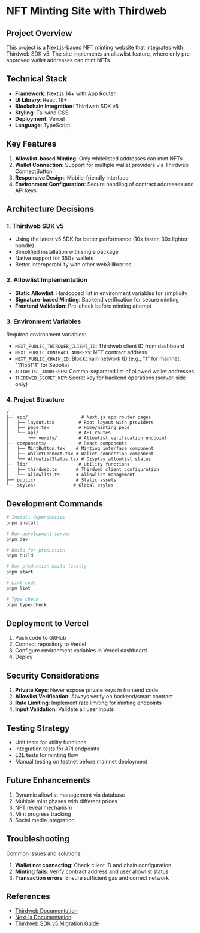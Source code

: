 # NFT Minting Site with Thirdweb

## Project Overview
This project is a Next.js-based NFT minting website that integrates with Thirdweb SDK v5. The site implements an allowlist feature, where only pre-approved wallet addresses can mint NFTs.

## Technical Stack
- **Framework**: Next.js 14+ with App Router
- **UI Library**: React 18+
- **Blockchain Integration**: Thirdweb SDK v5
- **Styling**: Tailwind CSS
- **Deployment**: Vercel
- **Language**: TypeScript

## Key Features
1. **Allowlist-based Minting**: Only whitelisted addresses can mint NFTs
2. **Wallet Connection**: Support for multiple wallet providers via Thirdweb ConnectButton
3. **Responsive Design**: Mobile-friendly interface
4. **Environment Configuration**: Secure handling of contract addresses and API keys

## Architecture Decisions

### 1. Thirdweb SDK v5
- Using the latest v5 SDK for better performance (10x faster, 30x lighter bundle)
- Simplified installation with single package
- Native support for 350+ wallets
- Better interoperability with other web3 libraries

### 2. Allowlist Implementation
- **Static Allowlist**: Hardcoded list in environment variables for simplicity
- **Signature-based Minting**: Backend verification for secure minting
- **Frontend Validation**: Pre-check before minting attempt

### 3. Environment Variables
Required environment variables:
- `NEXT_PUBLIC_THIRDWEB_CLIENT_ID`: Thirdweb client ID from dashboard
- `NEXT_PUBLIC_CONTRACT_ADDRESS`: NFT contract address
- `NEXT_PUBLIC_CHAIN_ID`: Blockchain network ID (e.g., "1" for mainnet, "11155111" for Sepolia)
- `ALLOWLIST_ADDRESSES`: Comma-separated list of allowed wallet addresses
- `THIRDWEB_SECRET_KEY`: Secret key for backend operations (server-side only)

### 4. Project Structure
```
/
├── app/                    # Next.js app router pages
│   ├── layout.tsx         # Root layout with providers
│   ├── page.tsx           # Home/minting page
│   └── api/               # API routes
│       └── verify/        # Allowlist verification endpoint
├── components/            # React components
│   ├── MintButton.tsx    # Minting interface component
│   ├── WalletConnect.tsx # Wallet connection component
│   └── AllowlistStatus.tsx # Display allowlist status
├── lib/                   # Utility functions
│   ├── thirdweb.ts       # Thirdweb client configuration
│   └── allowlist.ts      # Allowlist management
├── public/               # Static assets
└── styles/              # Global styles
```

## Development Commands
```bash
# Install dependencies
pnpm install

# Run development server
pnpm dev

# Build for production
pnpm build

# Run production build locally
pnpm start

# Lint code
pnpm lint

# Type check
pnpm type-check
```

## Deployment to Vercel
1. Push code to GitHub
2. Connect repository to Vercel
3. Configure environment variables in Vercel dashboard
4. Deploy

## Security Considerations
1. **Private Keys**: Never expose private keys in frontend code
2. **Allowlist Verification**: Always verify on backend/smart contract
3. **Rate Limiting**: Implement rate limiting for minting endpoints
4. **Input Validation**: Validate all user inputs

## Testing Strategy
- Unit tests for utility functions
- Integration tests for API endpoints
- E2E tests for minting flow
- Manual testing on testnet before mainnet deployment

## Future Enhancements
1. Dynamic allowlist management via database
2. Multiple mint phases with different prices
3. NFT reveal mechanism
4. Mint progress tracking
5. Social media integration

## Troubleshooting
Common issues and solutions:
1. **Wallet not connecting**: Check client ID and chain configuration
2. **Minting fails**: Verify contract address and user allowlist status
3. **Transaction errors**: Ensure sufficient gas and correct network

## References
- [Thirdweb Documentation](https://portal.thirdweb.com/)
- [Next.js Documentation](https://nextjs.org/docs)
- [Thirdweb SDK v5 Migration Guide](https://portal.thirdweb.com/react/v5/migrate)